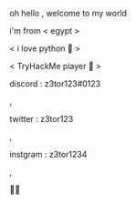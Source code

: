 oh hello , welcome to my world

i'm from < egypt >  

< i love python 🔮 > 

< TryHackMe player 🏴 > 

discord : z3tor123#0123

,

twitter : z3tor123

,

instgram : z3tor1234

,

🐼🐼
